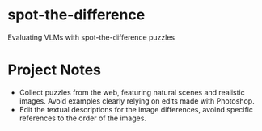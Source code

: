 # spot-the-difference
Evaluating VLMs with spot-the-difference puzzles


# Project Notes

* Collect puzzles from the web, featuring natural scenes and realistic images. Avoid examples clearly relying on edits made with Photoshop.
* Edit the textual descriptions for the image differences, avoind specific references to the order of the images.
